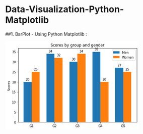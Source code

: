 # Data-Visualization-Python-Matplotlib

##1. BarPlot - Using Python Matplotlib : 

![Image of BarPlot](https://github.com/nemishzalavadiya/Data-Visualization-Python-Matplotlib/blob/master/Bar_Plot/BarPlot_Matplotlib.png)
